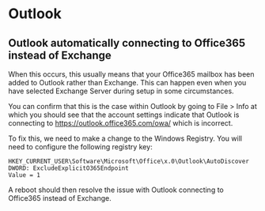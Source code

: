 # Outlook

## Outlook automatically connecting to Office365 instead of Exchange

​When this occurs, this usually means that your Office365 mailbox has been added to Outlook rather than Exchange. This can happen even when you have selected Exchange Server during setup in some circumstances. 

You can confirm that this is the case within Outlook by going to File > Info at which you should see that the account settings indicate that Outlook is connecting to https://outlook.office365.com/owa/ which is incorrect. 

To fix this, we need to make a change to the Windows Registry. You will need to configure the following registry key:

```
HKEY_CURRENT_USER\Software\Microsoft\Office\x.0\Outlook\AutoDiscover
DWORD: ExcludeExplicitO365Endpoint
Value = 1
```

A reboot should then resolve the issue with Outlook connecting to Office365 instead of Exchange.
